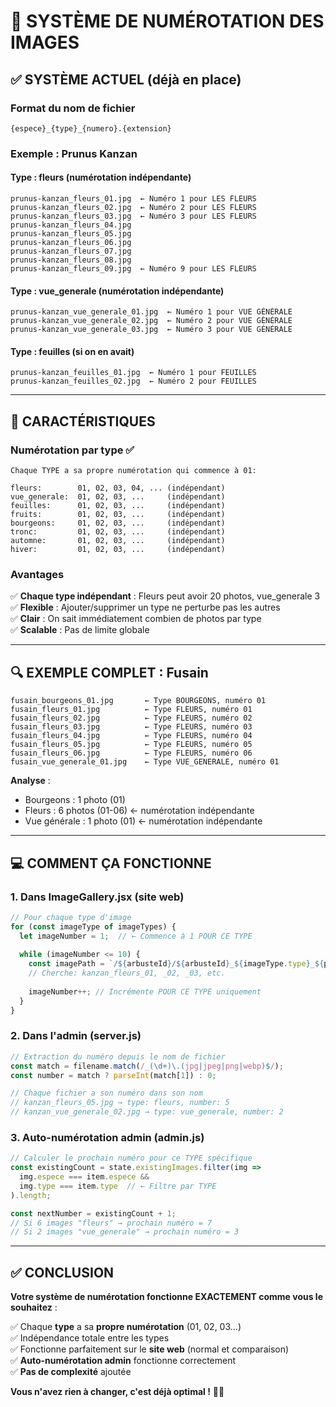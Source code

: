 # 🔢 SYSTÈME DE NUMÉROTATION DES IMAGES

## ✅ SYSTÈME ACTUEL (déjà en place)

### **Format du nom de fichier**
```
{espece}_{type}_{numero}.{extension}
```

### **Exemple : Prunus Kanzan**

#### **Type : fleurs** (numérotation indépendante)
```
prunus-kanzan_fleurs_01.jpg  ← Numéro 1 pour LES FLEURS
prunus-kanzan_fleurs_02.jpg  ← Numéro 2 pour LES FLEURS
prunus-kanzan_fleurs_03.jpg  ← Numéro 3 pour LES FLEURS
prunus-kanzan_fleurs_04.jpg
prunus-kanzan_fleurs_05.jpg
prunus-kanzan_fleurs_06.jpg
prunus-kanzan_fleurs_07.jpg
prunus-kanzan_fleurs_08.jpg
prunus-kanzan_fleurs_09.jpg  ← Numéro 9 pour LES FLEURS
```

#### **Type : vue_generale** (numérotation indépendante)
```
prunus-kanzan_vue_generale_01.jpg  ← Numéro 1 pour VUE GÉNÉRALE
prunus-kanzan_vue_generale_02.jpg  ← Numéro 2 pour VUE GÉNÉRALE
prunus-kanzan_vue_generale_03.jpg  ← Numéro 3 pour VUE GÉNÉRALE
```

#### **Type : feuilles** (si on en avait)
```
prunus-kanzan_feuilles_01.jpg  ← Numéro 1 pour FEUILLES
prunus-kanzan_feuilles_02.jpg  ← Numéro 2 pour FEUILLES
```

---

## 🎯 CARACTÉRISTIQUES

### **Numérotation par type** ✅
```
Chaque TYPE a sa propre numérotation qui commence à 01:

fleurs:        01, 02, 03, 04, ... (indépendant)
vue_generale:  01, 02, 03, ...     (indépendant)
feuilles:      01, 02, 03, ...     (indépendant)
fruits:        01, 02, 03, ...     (indépendant)
bourgeons:     01, 02, 03, ...     (indépendant)
tronc:         01, 02, 03, ...     (indépendant)
automne:       01, 02, 03, ...     (indépendant)
hiver:         01, 02, 03, ...     (indépendant)
```

### **Avantages**
✅ **Chaque type indépendant** : Fleurs peut avoir 20 photos, vue_generale 3  
✅ **Flexible** : Ajouter/supprimer un type ne perturbe pas les autres  
✅ **Clair** : On sait immédiatement combien de photos par type  
✅ **Scalable** : Pas de limite globale  

---

## 🔍 EXEMPLE COMPLET : Fusain

```
fusain_bourgeons_01.jpg       ← Type BOURGEONS, numéro 01
fusain_fleurs_01.jpg          ← Type FLEURS, numéro 01
fusain_fleurs_02.jpg          ← Type FLEURS, numéro 02
fusain_fleurs_03.jpg          ← Type FLEURS, numéro 03
fusain_fleurs_04.jpg          ← Type FLEURS, numéro 04
fusain_fleurs_05.jpg          ← Type FLEURS, numéro 05
fusain_fleurs_06.jpg          ← Type FLEURS, numéro 06
fusain_vue_generale_01.jpg    ← Type VUE_GENERALE, numéro 01
```

**Analyse** :
- Bourgeons : 1 photo (01)
- Fleurs : 6 photos (01-06) ← numérotation indépendante
- Vue générale : 1 photo (01) ← numérotation indépendante

---

## 💻 COMMENT ÇA FONCTIONNE

### **1. Dans ImageGallery.jsx (site web)**
```javascript
// Pour chaque type d'image
for (const imageType of imageTypes) {
  let imageNumber = 1;  // ← Commence à 1 POUR CE TYPE
  
  while (imageNumber <= 10) {
    const imagePath = `/${arbusteId}/${arbusteId}_${imageType.type}_${paddedNumber}.jpg`;
    // Cherche: kanzan_fleurs_01, _02, _03, etc.
    
    imageNumber++; // Incrémente POUR CE TYPE uniquement
  }
}
```

### **2. Dans l'admin (server.js)**
```javascript
// Extraction du numéro depuis le nom de fichier
const match = filename.match(/_(\d+)\.(jpg|jpeg|png|webp)$/);
const number = match ? parseInt(match[1]) : 0;

// Chaque fichier a son numéro dans son nom
// kanzan_fleurs_05.jpg → type: fleurs, number: 5
// kanzan_vue_generale_02.jpg → type: vue_generale, number: 2
```

### **3. Auto-numérotation admin (admin.js)**
```javascript
// Calculer le prochain numéro pour ce TYPE spécifique
const existingCount = state.existingImages.filter(img => 
  img.espece === item.espece && 
  img.type === item.type  // ← Filtre par TYPE
).length;

const nextNumber = existingCount + 1;
// Si 6 images "fleurs" → prochain numéro = 7
// Si 2 images "vue_generale" → prochain numéro = 3
```

---

## ✅ CONCLUSION

**Votre système de numérotation fonctionne EXACTEMENT comme vous le souhaitez** :

✅ Chaque **type** a sa **propre numérotation** (01, 02, 03...)  
✅ Indépendance totale entre les types  
✅ Fonctionne parfaitement sur le **site web** (normal et comparaison)  
✅ **Auto-numérotation admin** fonctionne correctement  
✅ **Pas de complexité** ajoutée  

**Vous n'avez rien à changer, c'est déjà optimal !** 🎯✅
